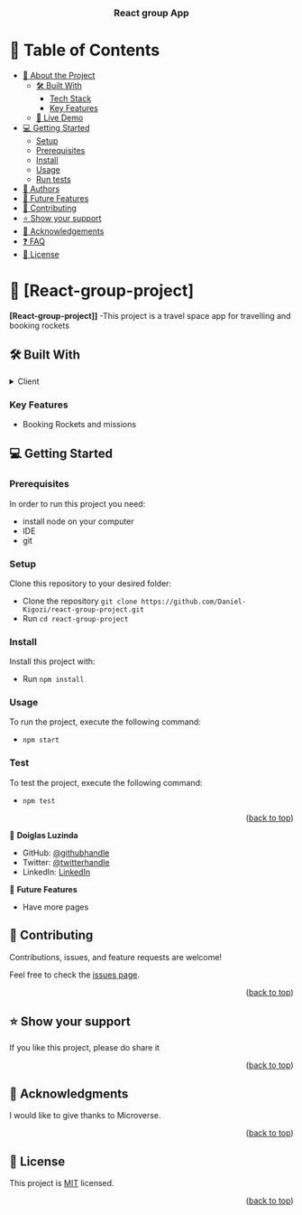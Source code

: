 <a name="readme-top"></a>

<div align="center">

  
  <br/>

  <h3><b>React group App</b></h3>

</div>


# 📗 Table of Contents

- [📖 About the Project](#about-project)
  - [🛠 Built With](#built-with)
    - [Tech Stack](#tech-stack)
    - [Key Features](#key-features)
  - [🚀 Live Demo](#live-demo)
- [💻 Getting Started](#getting-started)
  - [Setup](#setup)
  - [Prerequisites](#prerequisites)
  - [Install](#install)
  - [Usage](#usage)
  - [Run tests](#run-tests)
- [👥 Authors](#authors)
- [🔭 Future Features](#future-features)
- [🤝 Contributing](#contributing)
- [⭐️ Show your support](#support)
- [🙏 Acknowledgements](#acknowledgements)
- [❓ FAQ](#faq)
- [📝 License](#license)

<!-- PROJECT DESCRIPTION -->

# 📖 [React-group-project] <a name="about-project"></a>


**[React-group-project]]** 
-This project is a travel space app for travelling and booking rockets

## 🛠 Built With <a name="built-with"></a>

<details>
<summary>Client</summary>
  <ul>
    <li>React</li>
  </ul>
</details>

<!-- Features -->

### Key Features <a name="key-features"></a>




 - Booking Rockets and missions


<!-- GETTING STARTED -->

## 💻 Getting Started <a name="getting-started"></a>


### Prerequisites

In order to run this project you need:

- install node on your computer
- IDE
- git


### Setup

Clone this repository to your desired folder:
- Clone the repository `git clone https://github.com/Daniel-Kigozi/react-group-project.git`
- Run `cd react-group-project`


### Install

Install this project with:
- Run `npm install`

### Usage

To run the project, execute the following command:
- `npm start`

### Test

To test the project, execute the following command:
- `npm test`

<p align="right">(<a href="#readme-top">back to top</a>)</p>

<!-- AUTHORS -->

👤 **Doiglas Luzinda**

- GitHub: [@githubhandle](https://github.com/LDouglasOT)
- Twitter: [@twitterhandle]()
- LinkedIn: [LinkedIn]()


🔭 **Future Features**
- Have more pages


<!-- CONTRIBUTING -->

## 🤝 Contributing <a name="contributing"></a>

Contributions, issues, and feature requests are welcome!

Feel free to check the [issues page](../../issues/).

<p align="right">(<a href="#readme-top">back to top</a>)</p>

<!-- SUPPORT -->

## ⭐️ Show your support <a name="support"></a>


If you like this project, please do share it

<p align="right">(<a href="#readme-top">back to top</a>)</p>

<!-- ACKNOWLEDGEMENTS -->

## 🙏 Acknowledgments <a name="acknowledgements"></a>


I would like to give thanks to Microverse.

<!-- FAQ (optional) -->


<p align="right">(<a href="#readme-top">back to top</a>)</p>

<!-- LICENSE -->

## 📝 License <a name="license"></a>

This project is [MIT](https://github.com/Daniel-Kigozi/Mobile-First/blob/my-html/LICENSE.md) licensed.

<p align="right">(<a href="#readme-top">back to top</a>)</p>